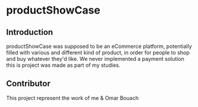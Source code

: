 # productShowCase

## Introduction

productShowCase was supposed to be an eCommerce platform, potentially filled with various and different kind of product, in order for people to shop and buy whatever they'd like. We never implemented a payment solution this is project was made as part of my studies.

## Contributor

This project represent the work of me & Omar Bouach 
